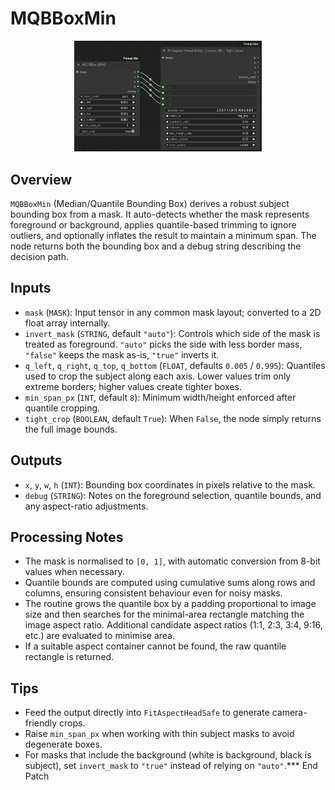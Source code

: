 # MQBBoxMin
<div align="center"><img src="screenshots/mq_bbox_min.png" alt="Screenshot" width="300" /></div>


## Overview
`MQBBoxMin` (Median/Quantile Bounding Box) derives a robust subject bounding box from a mask. It auto-detects whether the mask represents foreground or background, applies quantile-based trimming to ignore outliers, and optionally inflates the result to maintain a minimum span. The node returns both the bounding box and a debug string describing the decision path.

## Inputs
- `mask` (`MASK`): Input tensor in any common mask layout; converted to a 2D float array internally.
- `invert_mask` (`STRING`, default `"auto"`): Controls which side of the mask is treated as foreground. `"auto"` picks the side with less border mass, `"false"` keeps the mask as-is, `"true"` inverts it.
- `q_left`, `q_right`, `q_top`, `q_bottom` (`FLOAT`, defaults `0.005` / `0.995`): Quantiles used to crop the subject along each axis. Lower values trim only extreme borders; higher values create tighter boxes.
- `min_span_px` (`INT`, default `8`): Minimum width/height enforced after quantile cropping.
- `tight_crop` (`BOOLEAN`, default `True`): When `False`, the node simply returns the full image bounds.

## Outputs
- `x`, `y`, `w`, `h` (`INT`): Bounding box coordinates in pixels relative to the mask.
- `debug` (`STRING`): Notes on the foreground selection, quantile bounds, and any aspect-ratio adjustments.

## Processing Notes
- The mask is normalised to `[0, 1]`, with automatic conversion from 8-bit values when necessary.
- Quantile bounds are computed using cumulative sums along rows and columns, ensuring consistent behaviour even for noisy masks.
- The routine grows the quantile box by a padding proportional to image size and then searches for the minimal-area rectangle matching the image aspect ratio. Additional candidate aspect ratios (1:1, 2:3, 3:4, 9:16, etc.) are evaluated to minimise area.
- If a suitable aspect container cannot be found, the raw quantile rectangle is returned.

## Tips
- Feed the output directly into `FitAspectHeadSafe` to generate camera-friendly crops.
- Raise `min_span_px` when working with thin subject masks to avoid degenerate boxes.
- For masks that include the background (white is background, black is subject), set `invert_mask` to `"true"` instead of relying on `"auto"`.*** End Patch
